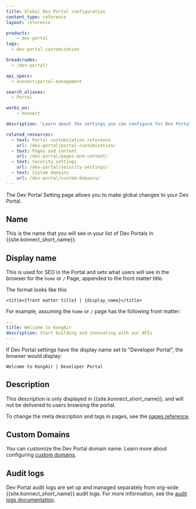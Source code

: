 ```yaml
---
title: Global Dev Portal configuration
content_type: reference
layout: reference

products:
    - dev-portal
tags:
  - dev-portal-customization 

breadcrumbs:
  - /dev-portal/

api_specs:
  - konnect/portal-management

search_aliases:
  - Portal

works_on:
    - konnect

description: "Learn about the settings you can configure for Dev Portal."

related_resources:
  - text: Portal customization reference
    url: /dev-portal/portal-customization/
  - text: Pages and content
    url: /dev-portal/pages-and-content/
  - text: Security settings
    url: /dev-portal/security-settings/
  - text: Custom domains
    url: /dev-portal/custom-domains/
---
```


The Dev Portal Setting page allows you to make global changes to your Dev Portal.

## Name

This is the name that you will see in your list of Dev Portals in {{site.konnect_short_name}}.

## Display name

This is used for SEO in the Portal and sets what users will see in the browser for the `home` or `/` Page, appended to the front matter title.

The format looks like this
```
<title>{front matter title} | {display_name}</title>
```

For example, assuming the `home` or `/` page has the following front matter:

```yaml
---
title: Welcome to KongAir
description: Start building and innovating with our APIs
---
```

If Dev Portal settings have the display name set to "Developer Portal", the browser would display:

```
Welcome to KongAir | Developer Portal
```

## Description

This description is only displayed in {{site.konnect_short_name}}, and will not be delivered to users browsing the portal.

To change the meta description and tags in pages, see the [pages reference](/dev-portal/pages-and-content/).

## Custom Domains

You can customize the Dev Portal domain name. Learn more about configuring [custom domains](/dev-portal/custom-domains/).

## Audit logs

Dev Portal audit logs are set up and managed separately from org-wide {{site.konnect_short_name}} audit logs. For more information, see the [audit logs documentation](/gateway/audit-logs/).